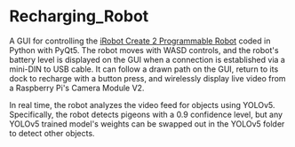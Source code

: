 # Recharging_Robot

A GUI for controlling the [iRobot Create 2 Programmable Robot](https://www.irobot.com/en_US/irobot-create-2-programmable-robot/RC65099.html) coded in Python with PyQt5. The robot moves with WASD controls, and the robot's battery level is displayed on the GUI when a connection is established via a mini-DIN to USB cable. It can follow a drawn path on the GUI, return to its dock to recharge with a button press, and wirelessly display live video from a  Raspberry Pi's Camera Module V2.

In real time, the robot analyzes the video feed for objects using YOLOv5. Specifically, the robot detects pigeons with a 0.9 confidence level, but any YOLOv5 trained model's weights can be swapped out in the YOLOv5 folder to detect other objects.
